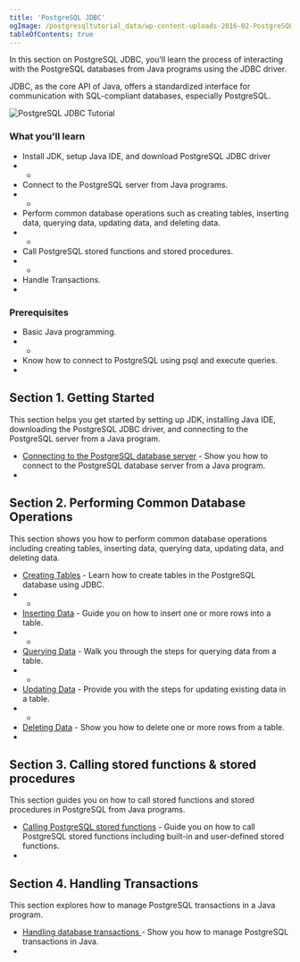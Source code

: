 ```yaml
---
title: 'PostgreSQL JDBC'
ogImage: /postgresqltutorial_data/wp-content-uploads-2016-02-PostgreSQL-JDBC.jpg
tableOfContents: true
---
```


In this section on PostgreSQL JDBC, you'll learn the process of interacting with the PostgreSQL databases from Java programs using the JDBC driver.



JDBC, as the core API of Java, offers a standardized interface for communication with SQL-compliant databases, especially PostgreSQL.



![PostgreSQL JDBC Tutorial](/postgresqltutorial_data/wp-content-uploads-2016-02-PostgreSQL-JDBC.jpg)



### What you'll learn



- Install JDK, setup Java IDE, and download PostgreSQL JDBC driver
- -
- Connect to the PostgreSQL server from Java programs.
- -
- Perform common database operations such as creating tables, inserting data, querying data, updating data, and deleting data.
- -
- Call PostgreSQL stored functions and stored procedures.
- -
- Handle Transactions.
- 


### Prerequisites



- Basic Java programming.
- -
- Know how to connect to PostgreSQL using psql and execute queries.
- 



## Section 1. Getting Started



This section helps you get started by setting up JDK, installing Java IDE, downloading the PostgreSQL JDBC driver, and connecting to the PostgreSQL server from a Java program.



- [Connecting to the PostgreSQL database server](https://www.postgresqltutorial.com/postgresql-jdbc/connecting-to-postgresql-database/) - Show you how to connect to the PostgreSQL database server from a Java program.
- 




## Section 2. Performing Common Database Operations



This section shows you how to perform common database operations including creating tables, inserting data, querying data, updating data, and deleting data.



- [Creating Tables](https://www.postgresqltutorial.com/postgresql-jdbc/create-tables/) - Learn how to create tables in the PostgreSQL database using JDBC.
- -
- [Inserting Data](https://www.postgresqltutorial.com/postgresql-jdbc/insert/) - Guide you on how to insert one or more rows into a table.
- -
- [Querying Data](https://www.postgresqltutorial.com/postgresql-jdbc/query/) - Walk you through the steps for querying data from a table.
- -
- [Updating Data](https://www.postgresqltutorial.com/postgresql-jdbc/update/) - Provide you with the steps for updating existing data in a table.
- -
- [Deleting Data](https://www.postgresqltutorial.com/postgresql-jdbc/delete/) - Show you how to delete one or more rows from a table.
- 




## Section 3. Calling stored functions & stored procedures



This section guides you on how to call stored functions and stored procedures in PostgreSQL from Java programs.



- [Calling PostgreSQL stored functions](https://www.postgresqltutorial.com/postgresql-jdbc/call-postgresql-stored-function/) - Guide you on how to call PostgreSQL stored functions including built-in and user-defined stored functions.
- 




## Section 4. Handling Transactions



This section explores how to manage PostgreSQL transactions in a Java program.



- [Handling database transactions ](https://www.postgresqltutorial.com/postgresql-jdbc/transaction/)- Show you how to manage PostgreSQL transactions in Java.
- 

